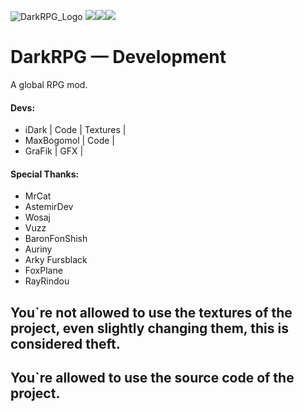 ![DarkRPG_Logo](https://cdn.discordapp.com/attachments/1014345920315412502/1055843203670085642/dark-rpg-reborn.png)
![](https://img.shields.io/discord/859843420603416618?color=Green&label=Discord&logo=Discord&style=flat-square)![](http://cf.way2muchnoise.eu/versions/698244.svg)![](https://cf.way2muchnoise.eu/698244.svg)

# DarkRPG — Development
A global RPG mod.

#### Devs:
- iDark | Code | Textures |
- MaxBogomol | Code |
- GraFik | GFX |

#### Special Thanks:
- MrCat
- AstemirDev
- Wosaj
- Vuzz
- BaronFonShish
- Auriny
- Arky Fursblack
- FoxPlane
- RayRindou

## You`re not allowed to use the textures of the project, even slightly changing them, this is considered theft.
## You`re allowed to use the source code of the project. 
